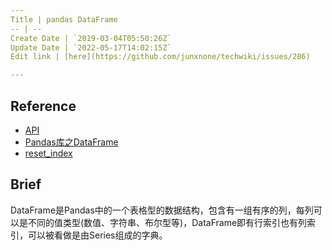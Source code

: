 ```yaml
---
Title | pandas DataFrame
-- | --
Create Date | `2019-03-04T05:50:26Z`
Update Date | `2022-05-17T14:02:15Z`
Edit link | [here](https://github.com/junxnone/techwiki/issues/286)

---
```

## Reference
- [API](http://pandas.pydata.org/pandas-docs/stable/reference/api/pandas.DataFrame.html)
- [Pandas库之DataFrame](https://www.cnblogs.com/IvyWong/p/9203981.html)
- [reset_index](http://pandas.pydata.org/pandas-docs/stable/reference/api/pandas.DataFrame.reset_index.html)

## Brief
DataFrame是Pandas中的一个表格型的数据结构，包含有一组有序的列，每列可以是不同的值类型(数值、字符串、布尔型等)，DataFrame即有行索引也有列索引，可以被看做是由Series组成的字典。



